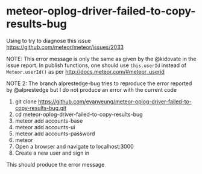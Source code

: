 meteor-oplog-driver-failed-to-copy-results-bug
==============================================

Using to try to diagnose this issue https://github.com/meteor/meteor/issues/2033

NOTE: This error message is only the same as given by the @kidovate in the issue report. In publish functions, one should use `this.userId` instead of `Meteor.userId()` as per http://docs.meteor.com/#meteor_userid

NOTE 2: The branch alprestedge-bug tries to reproduce the error reported by @alprestedge but I do not produce an error with the current code

1. git clone https://github.com/evanyeung/meteor-oplog-driver-failed-to-copy-results-bug.git
2. cd meteor-oplog-driver-failed-to-copy-results-bug
3. meteor add accounts-base
4. meteor add accounts-ui
5. meteor add accounts-password
6. meteor
7. Open a browser and navigate to localhost:3000
8. Create a new user and sign in

This should produce the error message
